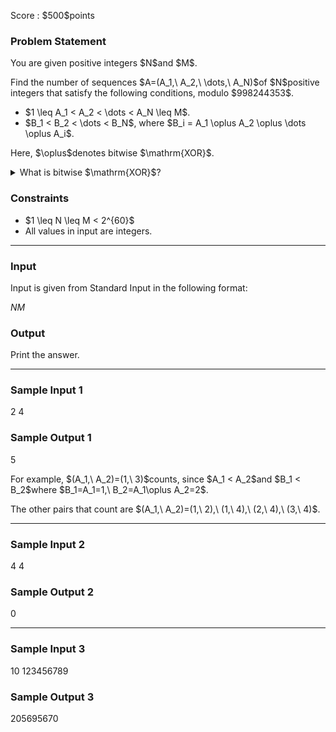 
<div>

<span>

<span>

<p>
Score : $500$points
</p>

<div>

<section>

### **Problem Statement**

<p>
You are given positive integers $N$and $M$.
</p>

<p>
Find the number of sequences $A=(A_1,\ A_2,\ \dots,\ A_N)$of $N$positive integers that satisfy the following conditions, modulo $998244353$.
</p>

<ul>

<li>
$1 \leq A_1 < A_2 < \dots < A_N \leq M$.
</li>

<li>
$B_1 < B_2 < \dots < B_N$, where $B_i = A_1 \oplus A_2 \oplus \dots \oplus A_i$.
</li>

</ul>

<p>
Here, $\oplus$denotes bitwise $\mathrm{XOR}$.
</p>

<details>

<summary>
What is bitwise $\mathrm{XOR}$?
    
</summary>

<p>
The bitwise $\mathrm{XOR}$of non-negative integers $A$and $B$, $A \oplus B$, is defined as follows:
        
</p>

<ul>

<li>
When $A \oplus B$is written in base two, the digit in the $2^k$'s place ($k \geq 0$) is $1$if exactly one of $A$and $B$is $1$, and $0$otherwise.
</li>

</ul>
For example, we have $3 \oplus 5 = 6$(in base two: $011 \oplus 101 = 110$).

Generally, the bitwise $\mathrm{XOR}$of $k$non-negative integers $p_1, p_2, p_3, \dots, p_k$is defined as $(\dots ((p_1 \oplus p_2) \oplus p_3) \oplus \dots \oplus p_k)$. We can prove that this value does not depend on the order of $p_1, p_2, p_3, \dots, p_k$.
    
<p>

</p>

</details>

</section>

</div>

<div>

<section>

### **Constraints**

<ul>

<li>
$1 \leq N \leq M < 2^{60}$
</li>

<li>
All values in input are integers.
</li>

</ul>

</section>

</div>

---

<div>

<div>

<section>

### **Input**

<p>
Input is given from Standard Input in the following format:
</p>

<div>

$N$$M$
</div>

</section>

</div>

<div>

<section>

### **Output**

<p>
Print the answer.
</p>

</section>

</div>

</div>

---

<div>

<section>

### **Sample Input 1**

<div>

2 4

</div>

</section>

</div>

<div>

<section>

### **Sample Output 1**

<div>

5

</div>

<p>
For example, $(A_1,\ A_2)=(1,\ 3)$counts, since $A_1 < A_2$and $B_1 < B_2$where $B_1=A_1=1,\ B_2=A_1\oplus A_2=2$.
</p>

<p>
The other pairs that count are $(A_1,\ A_2)=(1,\ 2),\ (1,\ 4),\ (2,\ 4),\ (3,\ 4)$.
</p>

</section>

</div>

---

<div>

<section>

### **Sample Input 2**

<div>

4 4

</div>

</section>

</div>

<div>

<section>

### **Sample Output 2**

<div>

0

</div>

</section>

</div>

---

<div>

<section>

### **Sample Input 3**

<div>

10 123456789

</div>

</section>

</div>

<div>

<section>

### **Sample Output 3**

<div>

205695670

</div>

</section>

</div>

</span>

</span>

</div>
